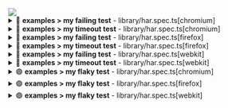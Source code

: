 <img src="https://img.shields.io/badge/results-6%20failing%2C%203%20flaky%2C%203%20skipped%2C%203%20passing%20%7C%20TOTAL%3A%2015-red">
<details>
  <summary>🔴 <strong>examples &gt; my failing test</strong> - library/har.spec.ts[chromium]</summary>
  <pre>  [chromium] › library/har.spec.ts:41:3 › examples › my failing test ===============================

    Error: expect(received).toBe(expected) // Object.is equality

    Expected: 2
    Received: 1

      40 |
      41 |   test('my failing test', async ({}) =&gt; {
    &gt; 42 |     expect(1).toBe(2);
         |               ^
      43 |   });
      44 |
      45 |   test('my skip test', async ({}) =&gt; {

        at /Users/rosswollman/code/microsoft/playwright/tests/library/har.spec.ts:42:15

    Retry #1 ---------------------------------------------------------------------------------------

    Error: expect(received).toBe(expected) // Object.is equality

    Expected: 2
    Received: 1

      40 |
      41 |   test('my failing test', async ({}) =&gt; {
    &gt; 42 |     expect(1).toBe(2);
         |               ^
      43 |   });
      44 |
      45 |   test('my skip test', async ({}) =&gt; {

        at /Users/rosswollman/code/microsoft/playwright/tests/library/har.spec.ts:42:15

    Retry #2 ---------------------------------------------------------------------------------------

    Error: expect(received).toBe(expected) // Object.is equality

    Expected: 2
    Received: 1

      40 |
      41 |   test('my failing test', async ({}) =&gt; {
    &gt; 42 |     expect(1).toBe(2);
         |               ^
      43 |   });
      44 |
      45 |   test('my skip test', async ({}) =&gt; {

        at /Users/rosswollman/code/microsoft/playwright/tests/library/har.spec.ts:42:15
</pre>
</details>
<details>
  <summary>🔴 <strong>examples &gt; my timeout test</strong> - library/har.spec.ts[chromium]</summary>
  <pre>  [chromium] › library/har.spec.ts:36:3 › examples › my timeout test ===============================

    Timeout of 500ms exceeded.

    Retry #1 ---------------------------------------------------------------------------------------

    Timeout of 500ms exceeded.

    Retry #2 ---------------------------------------------------------------------------------------

    Timeout of 500ms exceeded.
</pre>
</details>
<details>
  <summary>🔴 <strong>examples &gt; my failing test</strong> - library/har.spec.ts[firefox]</summary>
  <pre>  [firefox] › library/har.spec.ts:41:3 › examples › my failing test ================================

    Error: expect(received).toBe(expected) // Object.is equality

    Expected: 2
    Received: 1

      40 |
      41 |   test('my failing test', async ({}) =&gt; {
    &gt; 42 |     expect(1).toBe(2);
         |               ^
      43 |   });
      44 |
      45 |   test('my skip test', async ({}) =&gt; {

        at /Users/rosswollman/code/microsoft/playwright/tests/library/har.spec.ts:42:15

    Retry #1 ---------------------------------------------------------------------------------------

    Error: expect(received).toBe(expected) // Object.is equality

    Expected: 2
    Received: 1

      40 |
      41 |   test('my failing test', async ({}) =&gt; {
    &gt; 42 |     expect(1).toBe(2);
         |               ^
      43 |   });
      44 |
      45 |   test('my skip test', async ({}) =&gt; {

        at /Users/rosswollman/code/microsoft/playwright/tests/library/har.spec.ts:42:15

    Retry #2 ---------------------------------------------------------------------------------------

    Error: expect(received).toBe(expected) // Object.is equality

    Expected: 2
    Received: 1

      40 |
      41 |   test('my failing test', async ({}) =&gt; {
    &gt; 42 |     expect(1).toBe(2);
         |               ^
      43 |   });
      44 |
      45 |   test('my skip test', async ({}) =&gt; {

        at /Users/rosswollman/code/microsoft/playwright/tests/library/har.spec.ts:42:15
</pre>
</details>
<details>
  <summary>🔴 <strong>examples &gt; my timeout test</strong> - library/har.spec.ts[firefox]</summary>
  <pre>  [firefox] › library/har.spec.ts:36:3 › examples › my timeout test ================================

    Timeout of 500ms exceeded.

    Retry #1 ---------------------------------------------------------------------------------------

    Timeout of 500ms exceeded.

    Retry #2 ---------------------------------------------------------------------------------------

    Timeout of 500ms exceeded.
</pre>
</details>
<details>
  <summary>🔴 <strong>examples &gt; my failing test</strong> - library/har.spec.ts[webkit]</summary>
  <pre>  [webkit] › library/har.spec.ts:41:3 › examples › my failing test =================================

    Error: expect(received).toBe(expected) // Object.is equality

    Expected: 2
    Received: 1

      40 |
      41 |   test('my failing test', async ({}) =&gt; {
    &gt; 42 |     expect(1).toBe(2);
         |               ^
      43 |   });
      44 |
      45 |   test('my skip test', async ({}) =&gt; {

        at /Users/rosswollman/code/microsoft/playwright/tests/library/har.spec.ts:42:15

    Retry #1 ---------------------------------------------------------------------------------------

    Error: expect(received).toBe(expected) // Object.is equality

    Expected: 2
    Received: 1

      40 |
      41 |   test('my failing test', async ({}) =&gt; {
    &gt; 42 |     expect(1).toBe(2);
         |               ^
      43 |   });
      44 |
      45 |   test('my skip test', async ({}) =&gt; {

        at /Users/rosswollman/code/microsoft/playwright/tests/library/har.spec.ts:42:15

    Retry #2 ---------------------------------------------------------------------------------------

    Error: expect(received).toBe(expected) // Object.is equality

    Expected: 2
    Received: 1

      40 |
      41 |   test('my failing test', async ({}) =&gt; {
    &gt; 42 |     expect(1).toBe(2);
         |               ^
      43 |   });
      44 |
      45 |   test('my skip test', async ({}) =&gt; {

        at /Users/rosswollman/code/microsoft/playwright/tests/library/har.spec.ts:42:15
</pre>
</details>
<details>
  <summary>🔴 <strong>examples &gt; my timeout test</strong> - library/har.spec.ts[webkit]</summary>
  <pre>  [webkit] › library/har.spec.ts:36:3 › examples › my timeout test =================================

    Timeout of 500ms exceeded.

    Retry #1 ---------------------------------------------------------------------------------------

    Timeout of 500ms exceeded.

    Retry #2 ---------------------------------------------------------------------------------------

    Timeout of 500ms exceeded.
</pre>
</details>
<details>
  <summary>🟣 <strong>examples &gt; my flaky test</strong> - library/har.spec.ts[chromium]</summary>
  <pre>  [chromium] › library/har.spec.ts:28:3 › examples › my flaky test =================================

    Error: expect(received).toBe(expected) // Object.is equality

    Expected: 1
    Received: 0

      27 | test.describe.only('examples', () =&gt; {
      28 |   test('my flaky test', async ({}, testInfo) =&gt; {
    &gt; 29 |     expect(testInfo.retry).toBe(1);
         |                            ^
      30 |   });
      31 |
      32 |   test('my passing test', async ({}) =&gt; {

        at /Users/rosswollman/code/microsoft/playwright/tests/library/har.spec.ts:29:28
</pre>
</details>
<details>
  <summary>🟣 <strong>examples &gt; my flaky test</strong> - library/har.spec.ts[firefox]</summary>
  <pre>  [firefox] › library/har.spec.ts:28:3 › examples › my flaky test ==================================

    Error: expect(received).toBe(expected) // Object.is equality

    Expected: 1
    Received: 0

      27 | test.describe.only('examples', () =&gt; {
      28 |   test('my flaky test', async ({}, testInfo) =&gt; {
    &gt; 29 |     expect(testInfo.retry).toBe(1);
         |                            ^
      30 |   });
      31 |
      32 |   test('my passing test', async ({}) =&gt; {

        at /Users/rosswollman/code/microsoft/playwright/tests/library/har.spec.ts:29:28
</pre>
</details>
<details>
  <summary>🟣 <strong>examples &gt; my flaky test</strong> - library/har.spec.ts[webkit]</summary>
  <pre>  [webkit] › library/har.spec.ts:28:3 › examples › my flaky test ===================================

    Error: expect(received).toBe(expected) // Object.is equality

    Expected: 1
    Received: 0

      27 | test.describe.only('examples', () =&gt; {
      28 |   test('my flaky test', async ({}, testInfo) =&gt; {
    &gt; 29 |     expect(testInfo.retry).toBe(1);
         |                            ^
      30 |   });
      31 |
      32 |   test('my passing test', async ({}) =&gt; {

        at /Users/rosswollman/code/microsoft/playwright/tests/library/har.spec.ts:29:28
</pre>
</details>